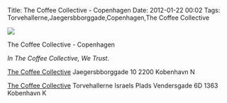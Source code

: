 Title: The Coffee Collective - Copenhagen
Date: 2012-01-22 00:02
Tags: Torvehallerne,Jaegersbborggade,Copenhagen,The Coffee Collective


![](/images/TheCoffeeCollective_Copenhagen.jpg)

The Coffee Collective - Copenhagen
 

*In The Coffee Collective, We Trust.*
 
[The Coffee Collective](http://thecoffeecollective.dk/) 
Jaegersbborggade 10 
2200 Kobenhavn N 
 
 
[The Coffee Collective](http://thecoffeecollective.dk/) 
Torvehallerne 
Israels Plads 
Vendersgade 6D 
1363 Kobenhavn K